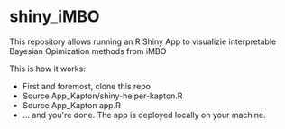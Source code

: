# shiny_iMBO
This repository allows running an R Shiny App to visualizie interpretable Bayesian Opimization methods from iMBO

This is how it works:

* First and foremost, clone this repo 
* Source App_Kapton/shiny-helper-kapton.R
* Source App_Kapton app.R
* ... and you're done. The app is deployed locally on your machine. 
